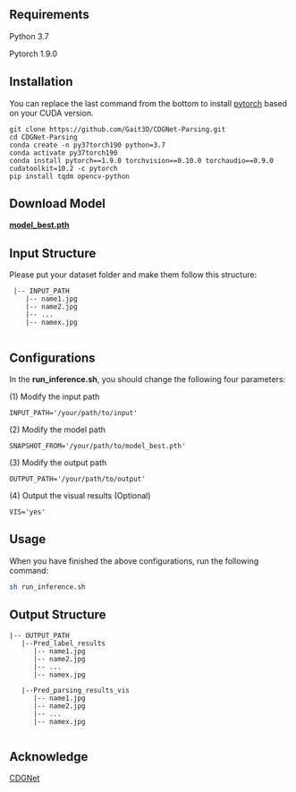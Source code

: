 ## Requirements

Python 3.7

Pytorch 1.9.0


## Installation
You can replace the last command from the bottom to install
[pytorch](https://pytorch.org/get-started/previous-versions/) 
based on your CUDA version.
```
git clone https://github.com/Gait3D/CDGNet-Parsing.git
cd CDGNet-Parsing
conda create -n py37torch190 python=3.7
conda activate py37torch190
conda install pytorch==1.9.0 torchvision==0.10.0 torchaudio==0.9.0 cudatoolkit=10.2 -c pytorch
pip install tqdm opencv-python
```


## Download Model

[**model_best.pth**](https://xxx)


## Input Structure

Please put your dataset folder and make them follow this structure:

   ```
    |-- INPUT_PATH
       |-- name1.jpg
       |-- name2.jpg
       |-- ...
       |-- namex.jpg
        
   ```

## Configurations
In the **run_inference.sh**, you should change the following four parameters:

(1) Modify the input path
```
INPUT_PATH='/your/path/to/input'
```

(2) Modify the model path
```
SNAPSHOT_FROM='/your/path/to/model_best.pth'
```

(3) Modify the output path
```
OUTPUT_PATH='/your/path/to/output'
```

(4) Output the visual results (Optional)
```
VIS='yes'
```


## Usage
When you have finished the above configurations, run the following command:
```bash
sh run_inference.sh
```


## Output Structure
   ```
   |-- OUTPUT_PATH
      |--Pred_label_results
         |-- name1.jpg
         |-- name2.jpg
         |-- ...
         |-- namex.jpg

      |--Pred_parsing_results_vis
         |-- name1.jpg
         |-- name2.jpg
         |-- ...
         |-- namex.jpg
      
   ```


## Acknowledge
[CDGNet](https://github.com/tjpulkl/CDGNet)





